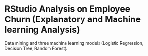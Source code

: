 # RStudio Analysis on Employee Churn (Explanatory and Machine learning Analysis)

Data mining and three machine learning models (Logistic Regression, Decision Tree, Random Forest).

